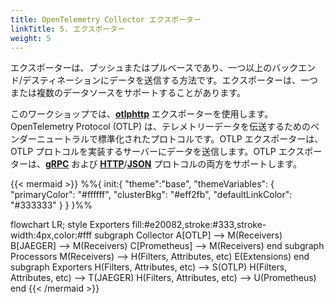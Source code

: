 ```yaml
---
title: OpenTelemetry Collector エクスポーター
linkTitle: 5. エクスポーター
weight: 5
---
```


エクスポーターは、プッシュまたはプルベースであり、一つ以上のバックエンド/デスティネーションにデータを送信する方法です。エクスポーターは、一つまたは複数のデータソースをサポートすることがあります。

このワークショップでは、[**otlphttp**](https://opentelemetry.io/docs/specs/otel/protocol/exporter/) エクスポーターを使用します。OpenTelemetry Protocol (OTLP) は、テレメトリーデータを伝送するためのベンダーニュートラルで標準化されたプロトコルです。OTLP エクスポーターは、OTLP プロトコルを実装するサーバーにデータを送信します。OTLP エクスポーターは、[**gRPC**](https://grpc.io/) および [**HTTP**](https://developer.mozilla.org/en-US/docs/Web/HTTP/Overview)/[**JSON**](https://www.json.org/json-en.html) プロトコルの両方をサポートします。


{{< mermaid >}}
%%{
  init:{
    "theme":"base",
    "themeVariables": {
      "primaryColor": "#ffffff",
      "clusterBkg": "#eff2fb",
      "defaultLinkColor": "#333333"
    }
  }
}%%

flowchart LR;
    style Exporters fill:#e20082,stroke:#333,stroke-width:4px,color:#fff
    subgraph Collector
    A[OTLP] --> M(Receivers)
    B[JAEGER] --> M(Receivers)
    C[Prometheus] --> M(Receivers)
    end
    subgraph Processors
    M(Receivers) --> H(Filters, Attributes, etc)
    E(Extensions)
    end
    subgraph Exporters
    H(Filters, Attributes, etc) --> S(OTLP)
    H(Filters, Attributes, etc) --> T(JAEGER)
    H(Filters, Attributes, etc) --> U(Prometheus)
    end
{{< /mermaid >}}
